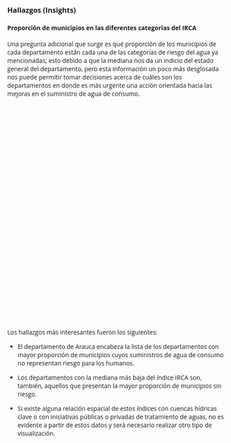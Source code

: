 ### Hallazgos (Insights)

#### Proporción de municipios en las diferentes categorías del IRCA

Una pregunta adicional que surge es qué proporción de los municipios de cada departamento están cada una de las categorías de riesgo del agua ya mencionadas; esto debido a que la mediana nos da un indicio del estado general del departamento, pero esta información un poco más desglosada nos puede permitir tomar decisiones acerca de cuáles son los departamentos en donde es más urgente una acción orientada hacia las mejoras en el suministro de agua de consumo.

<style>
body {
  font-family: 'Open Sans', sans-serif;
}
#main {
  width: 1000px;
}
.axis .domain {
  display: none;
}
  
</style>
<div id="main">
<svg width="1000" height="500"></svg>
</div>
<script src="https://d3js.org/d3.v4.min.js"></script>
<script>
  
//Dimensiones del objeto SVG y consideraciones de márgenes para el caso particular. 
  
var bottomLabelMargin = 70,
    rightLabelMargin = 300;
  
var svg = d3.select("svg"),
    margin = {top: 20, right: 50, bottom: 50, left: 40},
    width = +svg.attr("width") - margin.left - margin.right - rightLabelMargin,
    height = +svg.attr("height") - margin.top - margin.bottom - bottomLabelMargin,
    g = svg.append("g").attr("transform", "translate(" + margin.left + "," + margin.top + ")");

// Selección de la escala del eje x
var x = d3.scaleBand()
    .rangeRound([0, width])
    .paddingInner(0.05)
    .align(0.1);

// Selección de la escala del eje y
var y = d3.scaleLinear()
    .rangeRound([height, 0]);

//Selección de los colores de las barras 
var z = d3.scaleOrdinal()
    .range(["#bd0026","#f03b20","#fd8d3c","#fecc5c","#f1eef6"]);

//Carga de los datos para la visualización. Son datos procesados derivados de los 
d3.csv("datasets/sivicap2015_viz2.csv", function(d, i, columns) {
  for (i = 1, t = 0; i < 6; ++i) t += d[columns[i]] = +d[columns[i]];
  d.total = t;
  return d;
}, function(error, data) {
  if (error) throw error;

  //Selección de las columnas del conjunto de datos que utilizaré
  var keys = data.columns.slice(1, 6);

  //Ordenamiento de los datos según la categoría de sin riesgo para la 
  data.sort(function(a, b) { return b.sinRiesgoPerc - a.sinRiesgoPerc; });
  x.domain(data.map(function(d) { return d.departamento; }));
  y.domain([0, d3.max(data, function(d) { return d.total; })]).nice();
  z.domain(keys);

  
  g.append("g")
    .selectAll("g")
    .data(d3.stack().keys(keys)(data))
    .enter().append("g")
      .attr("fill", function(d) { return z(d.key); })
    .selectAll("rect")
    .data(function(d) { return d; })
    .enter().append("rect")
      .attr("x", function(d) { return x(d.data.departamento); })
      .attr("y", function(d) { return y(d[1]); })
      .attr("height", function(d) { return y(d[0]) - y(d[1]); })
      .attr("width", x.bandwidth())
    .on("mouseover", function() { tooltip.style("display", null); d3.select(this).attr("fill", "#588C73")})
    .on("mouseout", function(d, i) { tooltip.style("display", "none");d3.select(this).attr("fill", function() {
                return "";
            });})
    .on("mousemove", function(d) {
      console.log(d);
      var xPosition = d3.mouse(this)[0]- 10;
      var yPosition = d3.mouse(this)[1]- 10;
      tooltip.attr("transform", "translate(" + (xPosition + 10) + "," + yPosition + ")");
      tooltip.select("text").text("Porcentaje de municipios en esta categoría de riesgo: " + d3.format(".4")(d[1]-d[0]) + "%");
    })
  	.attr("class", "bar");

    
  //Definiciones del eje X con rotación de etiquetas.
  g.append("g")
      .attr("class", "axis")
      .attr("transform", "translate(0," + height + ")")
      .call(d3.axisBottom(x))
    	.selectAll("text")
  		.attr("transform", "rotate(45)")
      .attr("text-anchor", "start")
  		.attr("font-size", "12");
  
  //Definiciones del eje Y: Etiquetas, rótulo del eje y tamaño.
  g.append("g")
      .attr("class", "axis")
      .call(d3.axisLeft(y).ticks(null, "s"))
    .append("text")
      .attr("x", 2)
      .attr("y", y(y.ticks().pop()) + 0.5)
      .attr("dy", "0.32em")
      .attr("fill", "#000")
      .attr("font-weight", "bold")
      .attr("text-anchor", "start")
  		.text("Porcentaje de municipios por rangos de riesgo del IRCA (%)")
  		.attr("font-size", 12)
    	.attr("text-anchor", "middle")
  		.attr("transform", "rotate(-90)")
  		.attr("x", 0 - (height/2))
  		.attr("y", 5 - margin.left);

  //Definiciones de las convenciones, fuente y posición
  var legend = g.append("g")
      .attr("font-family", "helvetica")
      .attr("font-size", 12)
      .attr("text-anchor", "start")
    .selectAll("g")
    .data(keys.slice())
    .enter().append("g")
      .attr("transform", function(d, i) { return "translate(0," + i * 26 + ")"; });

  legend.append("rect")
      .attr("x", width - 10)
      .attr("width", 19)
      .attr("height", 19)
      .attr("fill", z);

  //Nombrando las convenciones
  legend.append("text")
      .attr("x", width + 20)
      .attr("y", 9.5)
      .attr("dy", "0.32em")
      .text(function(d) { t = ""; if(d == "inviablePerc"){ t = "Sanitariamente inviable"} else if (d == "altoPerc"){ t = "Riesgo alto"} else if (d == "medioPerc"){ t = "Riesgo medio"} else if (d == "bajoPerc"){ t = "Riesgo bajo"} else {t = "Sin riesgo"}; return t });
});

  //Preparación de la forma de los tooltips
  var tooltip = svg.append("g")
    .attr("class", "tooltip")
    .style("display", "none");
      
  //Creación del rectángulo del tooltip
  tooltip.append("rect")
    .attr("width", 360)
    .attr("height", 22)
    .attr("fill", "white")
    .style("opacity", 0.4);

  //Justificación del texto en el rectángulo
  tooltip.append("text")
    .attr("x", 2)
    .attr("dy", "1.2em")
    .style("text-anchor", "center")
    .attr("font-size", "12px")
    .attr("font-weight", "bold");

</script>

Los hallazgos más interesantes fueron los siguientes:

* El departamento de Arauca encabeza la lista de los departamentos con mayor proporción de municipios cuyos suministros de agua de consumo no representan riesgo para los humanos.

* Los departamentos con la mediana más baja del índice IRCA son, también, aquellos que presentan la mayor proporción de municipios sin riesgo.

* Si existe alguna relación espacial de estos índices con cuencas hídricas clave o con iniciativas públicas o privadas de tratamiento de aguas, no es evidente a partir de estos datos y será necesario realizar otro tipo de visualización.
